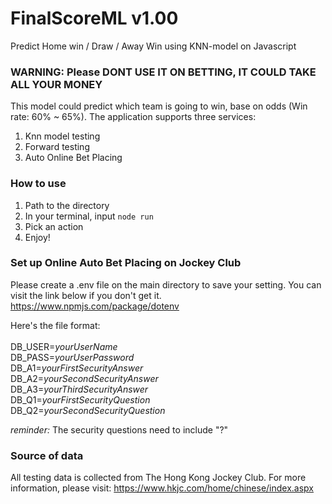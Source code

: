 # FinalScoreML v1.00
Predict Home win / Draw / Away Win using KNN-model on Javascript



### WARNING: Please DONT USE IT ON BETTING, IT COULD TAKE ALL YOUR MONEY ###


This model could predict which team is going to win, base on odds (Win rate: 60% ~ 65%).
The application supports three services:

1. Knn model testing
2. Forward testing
3. Auto Online Bet Placing 


### How to use  ###

1. Path to the directory
2. In your terminal, input `node run`
3. Pick an action
4. Enjoy!

### Set up Online Auto Bet Placing  on Jockey Club

Please create a .env file on the main directory to save your setting.
You can visit the link below if you don't get it.
https://www.npmjs.com/package/dotenv

Here's the file format: <br><br>
DB_USER=*yourUserName* <br>
DB_PASS=*yourUserPassword* <br>
DB_A1=*yourFirstSecurityAnswer* <br>
DB_A2=*yourSecondSecurityAnswer* <br>
DB_A3=*yourThirdSecurityAnswer* <br>
DB_Q1=*yourFirstSecurityQuestion* <br>
DB_Q2=*yourSecondSecurityQuestion* <br>

*reminder:* The security questions need to include "?"

### Source of data

All testing data is collected from The Hong Kong Jockey Club.
For more information, please visit:
https://www.hkjc.com/home/chinese/index.aspx
